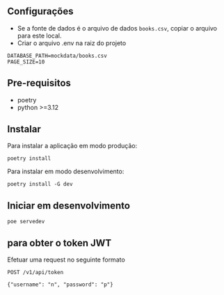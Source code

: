 ## Configurações

- Se a fonte de dados é o arquivo de dados `books.csv`, copiar o arquivo para este local. 
- Criar o arquivo .env na raiz do projeto

```
DATABASE_PATH=mockdata/books.csv
PAGE_SIZE=10
```

## Pre-requisitos

- poetry
- python >=3.12

## Instalar 

Para instalar a aplicação em modo produção: 

```
poetry install
```

Para instalar em modo desenvolvimento:

```
poetry install -G dev
```

## Iniciar em desenvolvimento

```
poe servedev
```


## para obter o token JWT

Efetuar uma request no seguinte formato

```
POST /v1/api/token

{"username": "n", "password": "p"}
```

